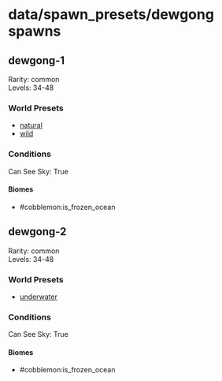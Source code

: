# data/spawn_presets/dewgong spawns  
  
## dewgong-1  
Rarity: common  
Levels: 34-48  
  
### World Presets  
* [natural](/data/spawn_data/natural.md)  
* [wild](/data/spawn_data/wild.md)  
  
### Conditions  
Can See Sky: True  
  
#### Biomes  
  * #cobblemon:is_frozen_ocean
  
  
## dewgong-2  
Rarity: common  
Levels: 34-48  
  
### World Presets  
* [underwater](/data/spawn_data/underwater.md)  
  
### Conditions  
Can See Sky: True  
  
#### Biomes  
  * #cobblemon:is_frozen_ocean
  
